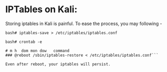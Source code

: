 # IPTables on Kali:

Storing iptables in Kali is painful. To ease the process, you may following -

```bash# iptables-save > /etc/iptables/iptables.conf```

```
bash# crontab -e

# m h  dom mon dow   command
### @reboot /sbin/iptables-restore < /etc/iptables/iptables.conf```

Even after reboot, your iptables will persist.
